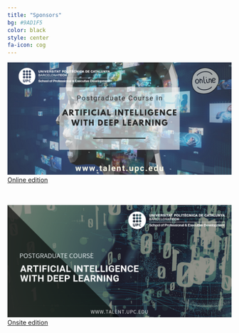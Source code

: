 ```yaml
---
title: "Sponsors"
bg: #9AD1F5
color: black
style: center
fa-icon: cog
---
```


![AIDL Online](../img/sponsors/aidl-online.png)
[Online edition](https://www.talent.upc.edu/ing/estudis/formacio/curs/310401/postgraduate-course-artificial-intelligence-deep-learning/)

<br><BR>
![AIDL Face to Face](../img/sponsors/aidl-onsite.png)
[Onsite edition](https://www.talent.upc.edu/ing/estudis/formacio/curs/310400/postgraduate-course-artificial-intelligence-deep-learning/)

